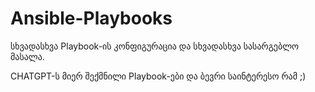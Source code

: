 # Ansible-Playbooks
სხვადასხვა Playbook-ის კონფიგურაცია და სხვადასხვა სასარგებლო მასალა.

CHATGPT-ს მიერ შექმნილი Playbook-ები და ბევრი საინტერესო რამ ;)
